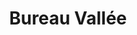 ---
title: "Bureau Vallée"
url: /aix-en-provence/bureau-vallee-avenue-du-camp-de-menthe/
shop: fournitures de bureau
---